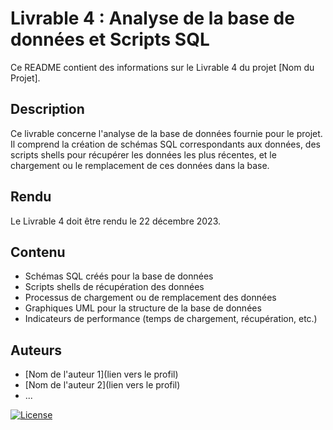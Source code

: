 # Livrable 4 : Analyse de la base de données et Scripts SQL

Ce README contient des informations sur le Livrable 4 du projet [Nom du Projet].

## Description

Ce livrable concerne l'analyse de la base de données fournie pour le projet. Il comprend la création de schémas SQL correspondants aux données, des scripts shells pour récupérer les données les plus récentes, et le chargement ou le remplacement de ces données dans la base.

## Rendu

Le Livrable 4 doit être rendu le 22 décembre 2023.

## Contenu

- Schémas SQL créés pour la base de données
- Scripts shells de récupération des données
- Processus de chargement ou de remplacement des données
- Graphiques UML pour la structure de la base de données
- Indicateurs de performance (temps de chargement, récupération, etc.)

## Auteurs

- [Nom de l'auteur 1](lien vers le profil)
- [Nom de l'auteur 2](lien vers le profil)
- ...

[![License](https://img.shields.io/badge/License-MIT-blue.svg)](LICENSE)
